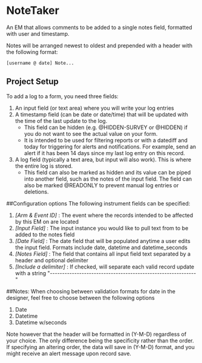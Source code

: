 # NoteTaker
An EM that allows comments to be added to a single notes field, formatted with user and timestamp.

Notes will be arranged newest to oldest and prepended with a header with the following format:
```text
[username @ date] Note...
```

## Project Setup
To add a log to a form, you need three fields:
1. An input field (or text area) where you will write your log entries
1. A timestamp field (can be date or date/time) that will be updated with the time of the last update to the log.
    * This field can be hidden (e.g. @HIDDEN-SURVEY or @HIDDEN) if you do not want to see the actual value on your form.
    * It is intended to be used for filtering reports or with a datediff and today for triggering for alerts and notifications.  For example, send an alert if it has been 14 days since my last log entry on this record.
1. A log field (typically a text area, but input will also work).  This is where the entire log is stored.
    * This field can also be marked as hidden and its value can be piped into another field, such as the notes of the input field.  The field can also be marked @READONLY to prevent manual log entries or deletions.

##Configuration options
The following instrument fields can be specified:
1. *[Arm & Event ID]* : The event where the records intended to be affected by this EM on are located
1. *[Input Field]* : The input instance you would like to pull text from to be added to the notes field
1. *[Date Field]* : The date field that will be populated anytime a user edits the input field. Formats include date, datetime and datetime_seconds
1. *[Notes Field]* : The field that contains all input field text separated by a header and optional delimiter
1. *[Include a delimiter]* : If checked, will separate each valid record update with a string "------------------------------------------------------------"


##Notes:
When choosing between validation formats for date in the designer, feel free to choose between the following options<br>
1. Date
1. Datetime
1. Datetime w/seconds

Note however that the header will be formatted in (Y-M-D) regardless of your choice. The only difference being the specificity rather than the order.
If specifying an altering order, the data will save in (Y-M-D) format, and you might receive an alert message upon record save.

